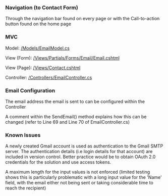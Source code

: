 ### Navigation (to Contact Form)
Through the navigation bar found on every page or with the Call-to-action button found on the home page

### MVC
Model: [/Models/EmailModel.cs](https://github.com/DanielPitfield/Umbraco_Dev_Test/blob/master/McLarenUmbraco/Models/EmailModel.cs)

View (Form): [/Views/Partials/Forms/Email/Email.cshtml](https://github.com/DanielPitfield/Umbraco_Dev_Test/blob/master/McLarenUmbraco/Views/Partials/Forms/Email/Email.cshtml)

View (Page): [/Views/Contact.cshtml](https://github.com/DanielPitfield/Umbraco_Dev_Test/blob/master/McLarenUmbraco/Views/Contact.cshtml)

Controller: [/Controllers/EmailController.cs](https://github.com/DanielPitfield/Umbraco_Dev_Test/blob/master/McLarenUmbraco/Controllers/EmailController.cs)

### Email Configuration
The email address the email is sent to can be configured within the Controller

A comment within the SendEmail() method explains how this can be changed (refer to Line 69 and Line 70 of EmailController.cs)

### Known Issues
A newly created Gmail account is used as authentication to the Gmail SMTP server. The authentication details (i.e login details for that account) are included in version control.
Better practice would be to obtain OAuth 2.0 credentials for the solution and use access tokens.

A maximum length for the input values is not enforced (limited testing shows this is particularly problematic with a long input value for the 'Name' field, with the email either not being sent or taking considerable time to reach the recipient)

